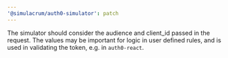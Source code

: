 ```yaml
---
'@simulacrum/auth0-simulator': patch
---
```


The simulator should consider the audience and client_id passed in the request. The values may be important for logic in user defined rules, and is used in validating the token, e.g. in `auth0-react`.
